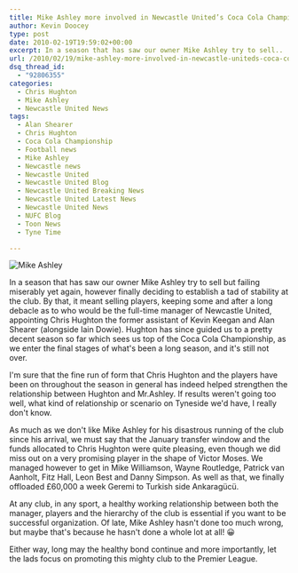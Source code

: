```yaml
---
title: Mike Ashley more involved in Newcastle United’s Coca Cola Championship season
author: Kevin Doocey
type: post
date: 2010-02-19T19:59:02+00:00
excerpt: In a season that has saw our owner Mike Ashley try to sell..
url: /2010/02/19/mike-ashley-more-involved-in-newcastle-uniteds-coca-cola-championship-season/
dsq_thread_id:
  - "92806355"
categories:
  - Chris Hughton
  - Mike Ashley
  - Newcastle United News
tags:
  - Alan Shearer
  - Chris Hughton
  - Coca Cola Championship
  - Football news
  - Mike Ashley
  - Newcastle news
  - Newcastle United
  - Newcastle United Blog
  - Newcastle United Breaking News
  - Newcastle United Latest News
  - Newcastle United News
  - NUFC Blog
  - Toon News
  - Tyne Time

---
```

![Mike Ashley](https://i.telegraph.co.uk/telegraph/multimedia/archive/01349/mike_ashley_1349947c.jpg "Ashley - Seems to be working in a close relationship with Chris Hughton")

In a season that has saw our owner Mike Ashley try to sell but failing miserably yet again, however finally deciding to establish a tad of stability at the club. By that, it meant selling players, keeping some and after a long debacle as to who would be the full-time manager of Newcastle United, appointing Chris Hughton the former assistant of Kevin Keegan and Alan Shearer (alongside  Iain Dowie). Hughton has since guided us to a pretty decent season so far which sees us top of the Coca Cola Championship, as we enter the final stages of what's been a long season, and it's still not over.

I'm sure that the fine run of form that Chris Hughton and the players have been on throughout the season in general has indeed helped strengthen the relationship between Hughton and Mr.Ashley. If results weren't going too well, what kind of relationship or scenario on Tyneside we'd have, I really don't know.

As much as we don't like Mike Ashley for his disastrous running of the club since his arrival, we must say that the January transfer window and the funds allocated to Chris Hughton were quite pleasing, even though we did miss out on a very promising player in the shape of Victor Moses. We managed however to get in Mike Williamson, Wayne Routledge, Patrick van Aanholt, Fitz Hall, Leon Best and Danny Simpson. As well as that, we finally offloaded £60,000 a week Geremi to Turkish side Ankaragücü.

At any club, in any sport, a healthy working relationship between both the manager, players and the hierarchy of the club is essential if you want to be successful organization. Of late, Mike Ashley hasn't done too much wrong, but maybe that's because he hasn't done a whole lot at all! 😀

Either way, long may the healthy bond continue and more importantly, let the lads focus on promoting this mighty club to the Premier League.
